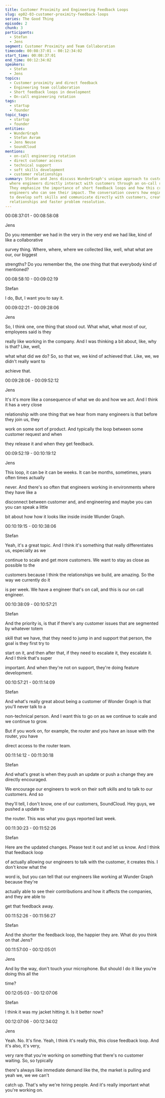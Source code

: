 ```yaml
---
title: Customer Proximity and Engineering Feedback Loops
slug: ep02-03-customer-proximity-feedback-loops
series: The Good Thing
episode: 2
chunk: 3
participants:
  - Stefan
  - Jens
segment: Customer Proximity and Team Collaboration
timecode: 00:08:37:01 – 00:12:34:02
start_time: 00:08:37:01
end_time: 00:12:34:02
speakers:
  - Stefan
  - Jens
topics:
  - Customer proximity and direct feedback
  - Engineering team collaboration
  - Short feedback loops in development
  - On-call engineering rotation
tags:
  - startup
  - founder
topic_tags:
  - startup
  - founder
entities:
  - WunderGraph
  - Stefan Avram
  - Jens Neuse
  - SoundCloud
mentions:
  - on-call engineering rotation
  - direct customer access
  - technical support
  - soft skills development
  - customer relationships
summary: Stefan and Jens discuss WunderGraph's unique approach to customer proximity,
  where engineers directly interact with customers through an on-call rotation system.
  They emphasize the importance of short feedback loops and how this creates happier
  engineers who can see their impact. The conversation covers how engineers are encouraged
  to develop soft skills and communicate directly with customers, creating stronger
  relationships and faster problem resolution.
---
```


00:08:37:01 - 00:08:58:08

Jens

Do you remember we had in the very in the very end we had like, kind of like a collaborative

survey thing. Where, where, where we collected like, well, what what are our, our biggest

strengths? Do you remember the, the one thing that that everybody kind of mentioned?

00:08:58:10 - 00:09:02:19

Stefan

I do, But, I want you to say it.

00:09:02:21 - 00:09:28:06

Jens

So, I think one, one thing that stood out. What what, what most of our, employees said is they

really like working in the company. And I was thinking a bit about, like, why is that? Like, well,

what what did we do? So, so that we, we kind of achieved that. Like, we, we didn't really want to

achieve that.

00:09:28:06 - 00:09:52:12

Jens

It's it's more like a consequence of what we do and how we act. And I think it has a very close

relationship with one thing that we hear from many engineers is that before they join us, they

work on some sort of product. And typically the loop between some customer request and when

they release it and when they get feedback.

00:09:52:19 - 00:10:19:12

Jens

This loop, it can be it can be weeks. It can be months, sometimes, years often times actually

never. And there's so often that engineers working in environments where they have like a

disconnect between customer and, and engineering and maybe you can you can speak a little

bit about how how it looks like inside inside Wunder Graph.

00:10:19:15 - 00:10:38:06

Stefan

Yeah, it's a great topic. And I think it's something that really differentiates us, especially as we

continue to scale and get more customers. We want to stay as close as possible to the

customers because I think the relationships we build, are amazing. So the way we currently do it

is per week. We have a engineer that's on call, and this is our on call engineer.

00:10:38:09 - 00:10:57:21

Stefan

And the priority is, is that if there's any customer issues that are segmented by whatever totem

skill that we have, that they need to jump in and support that person, the goal is they first try to

start on it, and then after that, if they need to escalate it, they escalate it. And I think that's super

important. And when they're not on support, they're doing feature development.

00:10:57:21 - 00:11:14:09

Stefan

And what's really great about being a customer of Wonder Graph is that you'll never talk to a

non-technical person. And I want this to go on as we continue to scale and we continue to grow.

But if you work on, for example, the router and you have an issue with the router, you have

direct access to the router team.

00:11:14:12 - 00:11:30:18

Stefan

And what's great is when they push an update or push a change they are directly encouraged.

We encourage our engineers to work on their soft skills and to talk to our customers. And so

they'll tell, I don't know, one of our customers, SoundCloud. Hey guys, we pushed a update to

the router. This was what you guys reported last week.

00:11:30:23 - 00:11:52:26

Stefan

Here are the updated changes. Please test it out and let us know. And I think that feedback loop

of actually allowing our engineers to talk with the customer, it creates this. I don't know what the

word is, but you can tell that our engineers like working at Wunder Graph because they're

actually able to see their contributions and how it affects the companies, and they are able to

get that feedback away.

00:11:52:26 - 00:11:56:27

Stefan

And the shorter the feedback loop, the happier they are. What do you think on that Jens?

00:11:57:00 - 00:12:05:01

Jens

And by the way, don't touch your microphone. But should I do it like you're doing this all the

time?

00:12:05:03 - 00:12:07:06

Stefan

I think it was my jacket hitting it. Is it better now?

00:12:07:06 - 00:12:34:02

Jens

Yeah. No. It's fine. Yeah, I think it's really this, this close feedback loop. And it's also, it's very,

very rare that you're working on something that there's no customer waiting. So, so typically

there's always like immediate demand like the, the market is pulling and yeah we, we we can't

catch up. That's why we're hiring people. And it's really important what you're working on. 